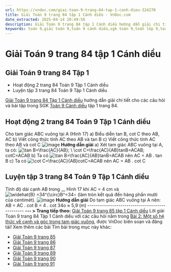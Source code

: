```yaml
---
url: https://vndoc.com/giai-toan-9-trang-84-tap-1-canh-dieu-324270
title: Giải Toán 9 trang 84 tập 1 Cánh diều - VnDoc.com
date_extracted: 2025-04-14 20:49:58
description: Giải Toán 9 trang 84 tập 1 Cánh diều hướng dẫn giải chi tiết các câu hỏi và bài tập trong SGK Toán 9 Cánh diều tập 1.
keywords: toán 9,giải toán 9,toán 9 cánh diều,sgk toán 9,toán lớp 9,toán lớp 9 cánh diều,sgk toán 9 cánh diều,toán 9 cd,giải sgk toán 9 cánh diều,toán 9 cánh diều tập 1,giải bài tập toán 9 cánh diều,Toán 9 Bài 2 Một số hệ thức về cạnh và góc trong tam giác vuông,Một số hệ thức về cạnh và góc trong tam giác vuông,Giải Toán 9 Cánh diều trang 87,Giải Toán 9 Cánh diều trang 86,Giải Toán 9 Cánh diều trang 84,Giải Toán 9 Cánh diều trang 85,toán 9 trang 84,giải toán 9 trang 84,toán 9 trang 84 cánh diều
---
```


# Giải Toán 9 trang 84 tập 1 Cánh diều
## **Giải Toán 9 trang 84 Tập 1**
  * Hoạt động 2 trang 84 Toán 9 Tập 1 Cánh diều
  * Luyện tập 3 trang 84 Toán 9 Tập 1 Cánh diều

[Giải Toán 9 trang 84 Tập 1 Cánh diều](<https://vndoc.com/giai-toan-9-trang-84-tap-1-canh-dieu-324270>) hướng dẫn giải chi tiết cho các câu hỏi và bài tập trong SGK [Toán 9 Cánh diều](<https://vndoc.com/toan-9-canh-dieu>) tập 1 trang 84.
## **Hoạt động 2 trang 84 Toán 9 Tập 1 Cánh diều**
Cho tam giác ABC vuông tại A \(Hình 17\)
a\) Biểu diễn tan B, cot C theo AB, AC
b\) Viết công thức tính AC theo AB và tan B
c\) Viết công thức tính AC theo AB và cot C
![image](https://i.vdoc.vn/data/image/2024/07/14/638565519019989156.png)
**Hướng dẫn giải**
a\) Xét tam giác ABC vuông tại A, ta có:
![\\tan B=\\frac{AC}{AB}; \\  \\cot C=\\frac{AC}{AB}](https://i.vdoc.vn/data/image/blank.png)tan⁡B=ACAB; cot⁡C=ACAB
b\) Ta có ![\\tan B=\\frac{AC}{AB}](https://i.vdoc.vn/data/image/blank.png)tan⁡B=ACAB nên AC = AB . tan B
c\) Ta có ![\\cot C=\\frac{AC}{AB}](https://i.vdoc.vn/data/image/blank.png)cot⁡C=ACAB nên AC = AB . cot C
## **Luyện tập 3 trang 84 Toán 9 Tập 1 Cánh diều**
Tính độ dài cạnh AB trong __ Hình 17 khi AC = 4 cm và ![\\widehat{B} =34^{\\circ}](https://i.vdoc.vn/data/image/blank.png)B^=34∘ \(làm tròn kết quả đến hàng phần mười của centimét\).
![image](https://i.vdoc.vn/data/image/2024/07/14/638565519019989156.png)
**Hướng dẫn giải**
Do tam giác ABC vuông tại A nên:
AB = AC . cot B = 4 . cot 34o ≈ 5,9 \(m\)
\-----------------------------------------------
**\--- > Trang tiếp theo:** [Giải Toán 9 trang 85 tập 1 Cánh diều](<https://vndoc.com/giai-toan-9-trang-85-tap-1-canh-dieu-324271>)
Lời giải Toán 9 trang 84 Tập 1 Cánh diều với các câu hỏi nằm trong [Bài 2: Một số hệ thức về cạnh và góc trong tam giác vuông](<https://vndoc.com/toan-9-canh-dieu-bai-2-mot-so-he-thuc-ve-canh-va-goc-trong-tam-giac-vuong-321757>), được VnDoc biên soạn và đăng tải\!
Xem thêm các bài Tìm bài trong mục này khác:
  * [Giải Toán 9 trang 85](</giai-toan-9-trang-85-tap-1-canh-dieu-324271>)
  * [Giải Toán 9 trang 86](</giai-toan-9-trang-86-tap-1-canh-dieu-324273>)
  * [Giải Toán 9 trang 87](</giai-toan-9-trang-87-tap-1-canh-dieu-324274>)
  * [Giải Toán 9 trang 89](</giai-toan-9-trang-89-tap-1-canh-dieu-324281>)
  * [Giải Toán 9 trang 90](</giai-toan-9-trang-90-tap-1-canh-dieu-324282>)
  * [Giải Toán 9 trang 91](</giai-toan-9-trang-91-tap-1-canh-dieu-324283>)


